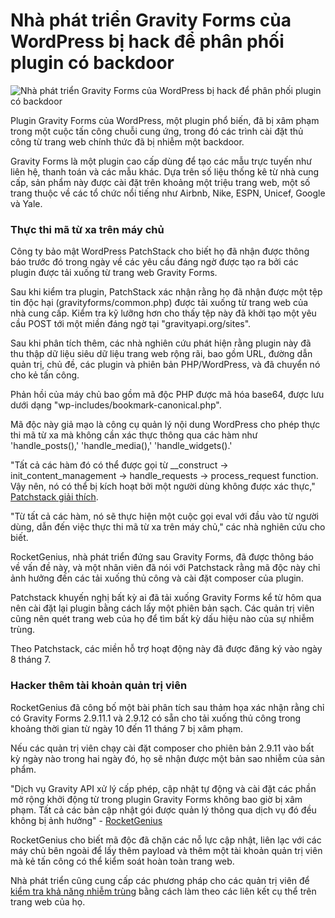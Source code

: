 # Nhà phát triển Gravity Forms của WordPress bị hack để phân phối plugin có backdoor

![Nhà phát triển Gravity Forms của WordPress bị hack để phân phối plugin có backdoor](https://www.bleepstatic.com/content/hl-images/2023/12/07/back-2.jpg)

Plugin Gravity Forms của WordPress, một plugin phổ biến, đã bị xâm phạm trong một cuộc tấn công chuỗi cung ứng, trong đó các trình cài đặt thủ công từ trang web chính thức đã bị nhiễm một backdoor.

Gravity Forms là một plugin cao cấp dùng để tạo các mẫu trực tuyến như liên hệ, thanh toán và các mẫu khác. Dựa trên số liệu thống kê từ nhà cung cấp, sản phẩm này được cài đặt trên khoảng một triệu trang web, một số trang thuộc về các tổ chức nổi tiếng như Airbnb, Nike, ESPN, Unicef, Google và Yale.

### Thực thi mã từ xa trên máy chủ

Công ty bảo mật WordPress PatchStack cho biết họ đã nhận được thông báo trước đó trong ngày về các yêu cầu đáng ngờ được tạo ra bởi các plugin được tải xuống từ trang web Gravity Forms.

Sau khi kiểm tra plugin, PatchStack xác nhận rằng họ đã nhận được một tệp tin độc hại (gravityforms/common.php) được tải xuống từ trang web của nhà cung cấp. Kiểm tra kỹ lưỡng hơn cho thấy tệp này đã khởi tạo một yêu cầu POST tới một miền đáng ngờ tại "gravityapi.org/sites".

Sau khi phân tích thêm, các nhà nghiên cứu phát hiện rằng plugin này đã thu thập dữ liệu siêu dữ liệu trang web rộng rãi, bao gồm URL, đường dẫn quản trị, chủ đề, các plugin và phiên bản PHP/WordPress, và đã chuyển nó cho kẻ tấn công.

Phản hồi của máy chủ bao gồm mã độc PHP được mã hóa base64, được lưu dưới dạng "wp-includes/bookmark-canonical.php".

Mã độc này giả mạo là công cụ quản lý nội dung WordPress cho phép thực thi mã từ xa mà không cần xác thực thông qua các hàm như 'handle_posts(),' 'handle_media(),' 'handle_widgets().'

"Tất cả các hàm đó có thể được gọi từ __construct -> init_content_management -> handle_requests -> process_request function. Vậy nên, nó có thể bị kích hoạt bởi một người dùng không được xác thực," [Patchstack giải thích](https://patchstack.com/articles/critical-malware-found-in-gravityforms-official-plugin-site/).

"Từ tất cả các hàm, nó sẽ thực hiện một cuộc gọi eval với đầu vào từ người dùng, dẫn đến việc thực thi mã từ xa trên máy chủ," các nhà nghiên cứu cho biết.

RocketGenius, nhà phát triển đứng sau Gravity Forms, đã được thông báo về vấn đề này, và một nhân viên đã nói với Patchstack rằng mã độc này chỉ ảnh hưởng đến các tải xuống thủ công và cài đặt composer của plugin.

Patchstack khuyến nghị bất kỳ ai đã tải xuống Gravity Forms kể từ hôm qua nên cài đặt lại plugin bằng cách lấy một phiên bản sạch. Các quản trị viên cũng nên quét trang web của họ để tìm bất kỳ dấu hiệu nào của sự nhiễm trùng.

Theo Patchstack, các miền hỗ trợ hoạt động này đã được đăng ký vào ngày 8 tháng 7.

### Hacker thêm tài khoản quản trị viên

RocketGenius đã công bố một bài phân tích sau thảm họa xác nhận rằng chỉ có Gravity Forms 2.9.11.1 và 2.9.12 có sẵn cho tải xuống thủ công trong khoảng thời gian từ ngày 10 đến 11 tháng 7 bị xâm phạm.

Nếu các quản trị viên chạy cài đặt composer cho phiên bản 2.9.11 vào bất kỳ ngày nào trong hai ngày đó, họ sẽ nhận được một bản sao nhiễm của sản phẩm.

"Dịch vụ Gravity API xử lý cấp phép, cập nhật tự động và cài đặt các phần mở rộng khởi động từ trong plugin Gravity Forms không bao giờ bị xâm phạm. Tất cả các bản cập nhật gói được quản lý thông qua dịch vụ đó đều không bị ảnh hưởng" - [RocketGenius](https://www.gravityforms.com/blog/security-incident-notice/)

RocketGenius cho biết mã độc đã chặn các nỗ lực cập nhật, liên lạc với các máy chủ bên ngoài để lấy thêm payload và thêm một tài khoản quản trị viên mà kẻ tấn công có thể kiểm soát hoàn toàn trang web.

Nhà phát triển cũng cung cấp các phương pháp cho các quản trị viên để [kiểm tra khả năng nhiễm trùng](https://www.gravityforms.com/blog/security-incident-notice/#:~:text=How%20to%20identify%20an%20infected%20site) bằng cách làm theo các liên kết cụ thể trên trang web của họ.
